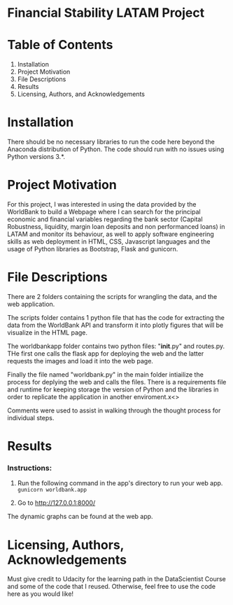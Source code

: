 # Financial Stability LATAM Project

# Table of Contents
1. Installation
2. Project Motivation
3. File Descriptions
4. Results
5. Licensing, Authors, and Acknowledgements

# Installation
There should be no necessary libraries to run the code here beyond the Anaconda distribution of Python. The code should run with no issues using Python versions 3.*.

# Project Motivation
For this project, I was interested in using the data provided by the WorldBank to build a Webpage where I can search for the principal economic and financial variables regarding the bank sector (Capital Robustness, liquidity, margin loan deposits and non performanced loans) in LATAM and monitor its behaviour, as well to apply software engineering skills as web deployment in HTML, CSS, Javascript languages and the usage of Python libraries as Bootstrap, Flask and gunicorn.

# File Descriptions
There are 2 folders containing the scripts for wrangling the data, and the web application.

The scripts folder contains 1 python file that has the code for extracting the data from the WorldBank API and transform it into plotly figures that will be visualize in the HTML page.

The worldbankapp folder contains two python files: "__init__.py" and routes.py. THe first one calls the flask app for deploying the web and the latter requests the images and load it into the web page. 

Finally the file named "worldbank.py" in the main folder intiailize the process for deplying the web and calls the files. There is a requirements file and runtime for keeping storage the version of Python and the libraries in order to replicate the application in another enviroment.x<>

Comments were used to assist in walking through the thought process for individual steps.

# Results

### Instructions:

1. Run the following command in the app's directory to run your web app.
    `gunicorn worldbank.app`

3. Go to http://127.0.0.1:8000/

The dynamic graphs can be found at the web app.

# Licensing, Authors, Acknowledgements
Must give credit to Udacity for the learning path in the DataScientist Course and some of the code that I reused. Otherwise, feel free to use the code here as you would like!




